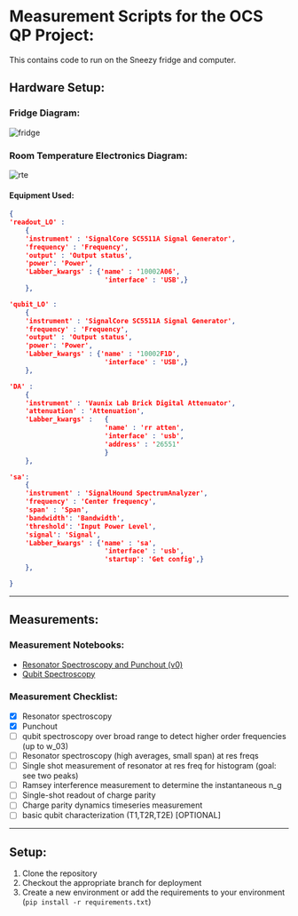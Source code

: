 # Measurement Scripts for the OCS QP Project:

This contains code to run on the Sneezy fridge and computer.

## Hardware Setup:

### Fridge Diagram:

![fridge](fridge.png)

### Room Temperature Electronics Diagram:

![rte](rte.png)

#### Equipment Used:

```json
{ 
'readout_LO' : 
    {
    'instrument' : 'SignalCore SC5511A Signal Generator',
    'frequency' : 'Frequency',
    'output' : 'Output status',
    'power': 'Power',
    'Labber_kwargs' : {'name' : '10002A06',
                        'interface' : 'USB',}
    },

'qubit_LO' :
    {
    'instrument' : 'SignalCore SC5511A Signal Generator',
    'frequency' : 'Frequency',
    'output' : 'Output status',
    'power': 'Power',
    'Labber_kwargs' : {'name' : '10002F1D',
                        'interface' : 'USB',}
    },

'DA' :
    {
    'instrument' : 'Vaunix Lab Brick Digital Attenuator',
    'attenuation' : 'Attenuation',
    'Labber_kwargs' :   {
                        'name' : 'rr atten',
                        'interface' : 'usb',
                        'address' : '26551'
                        }
    }, 

'sa':
    {
    'instrument' : 'SignalHound SpectrumAnalyzer',
    'frequency' : 'Center frequency',
    'span' : 'Span',
    'bandwidth': 'Bandwidth',
    'threshold': 'Input Power Level',
    'signal': 'Signal',
    'Labber_kwargs' : {'name' : 'sa',
                        'interface' : 'usb',
                        'startup': 'Get config',}
    },

}

```

---

## Measurements:

### Measurement Notebooks:

- [Resonator Spectroscopy and Punchout (v0)](resonator_spectroscopy_and_punchout.ipynb)
- [Qubit Spectroscopy](qubit_spectroscopy.ipynb)

### Measurement Checklist:

- [x] Resonator spectroscopy
- [x] Punchout
- [ ] qubit spectroscopy over broad range to detect higher order frequencies (up to w_03)
- [ ] Resonator spectroscopy (high averages, small span) at res freqs
- [ ] Single shot measurement of resonator at res freq for histogram (goal: see two peaks)
- [ ] Ramsey interference measurement to determine the instantaneous n_g
- [ ] Single-shot readout of charge parity
- [ ] Charge parity dynamics timeseries measurement
- [ ] basic qubit characterization (T1,T2R,T2E) [OPTIONAL]

---

## Setup:

1. Clone the repository
2. Checkout the appropriate branch for deployment
3. Create a new environment or add the requirements to your environment (`pip install -r requirements.txt`)
